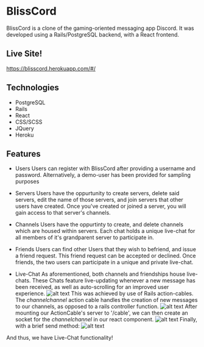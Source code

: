 
# BlissCord

BlissCord is a clone of the gaming-oriented messaging app Discord. It was developed using a Rails/PostgreSQL backend, with a React frontend.

## Live Site!

https://blisscord.herokuapp.com/#/

## Technologies
* PostgreSQL
* Rails
* React
* CSS/SCSS
* JQuery
* Heroku

## Features

* Users
  Users can register with BlissCord after providing a username and password.        Alternatively, a demo-user has been provided for sampling purposes 

* Servers
  Users have the oppurtunity to create servers, delete said servers, edit the name of those servers, and join servers that other users have created. Once you've created or joined a server, you will gain access to that server's channels.
  
 * Channels
  Users have the oppurtinty to create, and delete channels which are housed within servers. Each chat holds a unique live-chat for all members of it's grandparent server to participate in.
  
 * Friends 
 Users can find other Users that they wish to befriend, and issue a friend request. This friend request can be accepted or declined. Once friends, the two users can participate in a unique and private live-chat. 
 
 * Live-Chat
 As aforementioned, both channels and friendships house live-chats. These Chats feature live-updating whenever a new message has been received, as well as auto-scrolling for an improved user experience. 
 ![alt text](https://github.com/Brennan-Flood/DiscordClone/blob/master/dm-gif.gif?raw=true)
 This was achieved by use of Rails action-cables. The *channelchannel* action cable handles the creation of new messages to our channels, as opposed to a rails controller function.
 ![alt text](https://github.com/Brennan-Flood/DiscordClone/blob/master/Screen%20Shot%202019-11-22%20at%206.55.07%20PM.png?raw=true)
 After mounting our ActionCable's server to '/cable', we can then create an socket for the *channelchannel* in our react component.
 ![alt text](https://github.com/Brennan-Flood/DiscordClone/blob/master/Screen%20Shot%202019-11-22%20at%206.58.19%20PM.png?raw=true)
 Finally, with a brief send method:
 ![alt text](https://github.com/Brennan-Flood/DiscordClone/blob/master/Screen%20Shot%202019-11-22%20at%206.59.14%20PM.png?raw=true)
 
 And thus, we have Live-Chat functionality!
 
 



